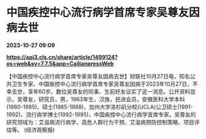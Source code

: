 # 中国疾控中心流行病学首席专家吴尊友因病去世

**2023-10-27 09:09**

**https://api3.cls.cn/share/article/1499124?os=web&sv=7.7.5&app=CailianpressWeb**

【中国疾控中心流行病学首席专家吴尊友因病去世】财联社10月27日电，知名公共卫生专家、中国疾控中心流行病学首席专家吴尊友因病于2023年10月27日，不幸去世，享年60岁。数位吴尊友的同事、生前好友证实了这一消息。公开资料显示，吴尊友，研究员，男，1963年生，汉族，民进会员，安徽医科大学本科(1980-1985)、硕士(1985-1988)，加州大学洛杉矶分校(UCLA)公卫硕士(1991-1992)、流行病学博士(1992-1995)，中国疾控中心流行病学首席专家。吴尊友的研究领域为：艾滋病流行病学、高危人群行为干预、艾滋病预防控制策略、项目评估等。 (经济观察报)